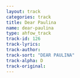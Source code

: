 ```yaml
---
layout: track
categories: track
title: Dear Paulina
name: dear-paulina
type: ahfow_track
track-id: 126
track-lyrics: 
track-author: 
track-sort: "DEAR PAULINA"
track-alpha: D
track-original: 
---
```

